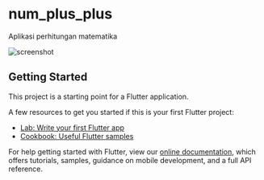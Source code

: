 # num_plus_plus

Aplikasi perhitungan matematika

![screenshot](https://camo.githubusercontent.com/fb6db1d8ff788aabaec4b522b3fd1f6616c9dc3807bc40cc49de659bab7c983d/68747470733a2f2f73322e617831782e636f6d2f323031392f31312f30382f4d5a756d73732e706e67)

## Getting Started

This project is a starting point for a Flutter application.

A few resources to get you started if this is your first Flutter project:

- [Lab: Write your first Flutter app](https://flutter.dev/docs/get-started/codelab)
- [Cookbook: Useful Flutter samples](https://flutter.dev/docs/cookbook)

For help getting started with Flutter, view our
[online documentation](https://flutter.dev/docs), which offers tutorials,
samples, guidance on mobile development, and a full API reference.
